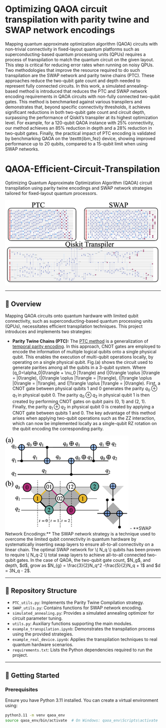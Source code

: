 # Optimizing QAOA circuit transpilation with parity twine and SWAP network encodings
Mapping quantum approximate optimization algorithm (QAOA) circuits with non-trivial connectivity in fixed-layout quantum platforms such as superconducting-based quantum processing units (QPUs) requires a process of transpilation to match the quantum circuit on the given layout. This step is critical for reducing error rates when running on noisy QPUs. Two methodologies that improve the resource required to do such transpilation are the SWAP network and parity twine chains (PTC). These approaches reduce the two-qubit gate count and depth needed to represent fully connected circuits. In this work, a simulated annealing-based method is introduced that reduces the PTC and SWAP network encoding requirements in QAOA circuits with non-fully connected two-qubit gates. This method is benchmarked against various transpilers and demonstrates that, beyond specific connectivity thresholds, it achieves significant reductions in both two-qubit gate count and circuit depth, surpassing the performance of Qiskit’s transpiler at its highest optimization level. For example, for a 120-qubit QAOA instance with 25\% connectivity, our method achieves an 85\% reduction in depth and a 28\% reduction in two-qubit gates. Finally, the practical impact of PTC encoding is validated by benchmarking QAOA on the \texttt{ibm\_fez} device, showing improved performance up to 20 qubits, compared to a 15-qubit limit when using SWAP networks.

# QAOA-Efficient-Circuit-Transpilation

Optimizing Quantum Approximate Optimization Algorithm (QAOA) circuit transpilation using parity twine encodings and SWAP network strategies tailored for fixed-layout quantum processors.

![Transpilation Visualization](paper-transpilation.png)

---

## 🧠 Overview

Mapping QAOA circuits onto quantum hardware with limited qubit connectivity, such as superconducting-based quantum processing units (QPUs), necessitates efficient transpilation techniques. This project introduces and implements two strategies:

- **Parity Twine Chains (PTC):** The [PTC method](https://parityqc.com/parity-twine-quantum-algorithm-synthesis-reaching-world-record-efficiency) is a generalization of [temporal parity encoding](https://arxiv.org/abs/2408.10907). In this approach, CNOT gates are employed to encode the information of multiple logical qubits onto a single physical qubit. This enables the execution of multi-qubit operations locally, by operating on a single physical qubit. Fig.(a) shows the circuit used to generate parities among all the qubits in a 3-qubit system. Where \(q_0=\alpha_0|0\rangle + \nu_0 |1\rangle\) and \(|0\rangle \oplus |0\rangle = |0\rangle\), \(|0\rangle \oplus |1\rangle = |1\rangle\), \(|1\rangle \oplus |0\rangle = |1\rangle\), and \(|1\rangle \oplus |1\rangle = |0\rangle\). First, a CNOT gate between physical qubits 1 and 0 generates the parity $q_0 \oplus q_1$ in physical qubit 0. The parity $q_0 \oplus q_2$ in physical qubit 1 is then created by performing CNOT gates on qubit pairs (0, 1) and (2, 1). Finally, the parity $q_1 \oplus q_2$ in physical qubit 0 is created by applying a CNOT gate between qubits 1 and 0. The key advantage of this method arises when applying two-qubit operations such as the ZZ interaction, which can now be implemented locally as a single-qubit RZ rotation on the qubit encoding the corresponding parity.
<img src="PTC.png" alt="PTC" width="400"/>
- **SWAP Network Encodings:** The SWAP network strategy is a technique used to overcome the limited qubit connectivity in quantum hardware by systematically inserting swap layers to ensure all-to-all connectivity on a linear chain. The optimal SWAP network for \( N_q \) qubits has been proven to require \( N_q-2 \) total swap layers to achieve all-to-all connected two-qubit gates.
In the case of QAOA, the two-qubit gate count, $N_g$, and depth, $d$, grow as $N_{g} = \frac{3}{2}N_q^2 -\frac{5}{2}N_q + 1$ and $d = 3N_q - 2$.

---

## 📂 Repository Structure

- `PTC_utils.py`: Implements the Parity Twine Compilation strategy.
- `SWAP_utils.py`: Contains functions for SWAP network encoding.
- `simulated_annealing.py`: Provides a simulated annealing optimizer for circuit parameter tuning.
- `utils.py`: Auxiliary functions supporting the main modules.
- `example_transpilation.ipynb`: Demonstrates the transpilation process using the provided strategies.
- `example_real_device.ipynb`: Applies the transpilation techniques to real quantum hardware scenarios.
- `requirements.txt`: Lists the Python dependencies required to run the project.

---

## 🚀 Getting Started

### Prerequisites

Ensure you have Python 3.11 installed. You can create a virtual environment using:

```bash
python3.11 -m venv qaoa_env
source qaoa_env/bin/activate  # On Windows: qaoa_env\Scripts\activate




